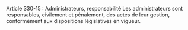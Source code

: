Article 330-15 : Administrateurs, responsabilité
Les administrateurs sont responsables, civilement et pénalement, des actes de leur gestion, conformément aux dispositions législatives en vigueur.